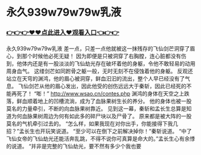 # 永久939w79w79w乳液

### <a href="https://github.com/xinfue/dunp/issues/2">👉👉👉♥♥点此进入♥观看入口👈👉👉</a>

永久939w79w79w乳液
 差一点，只差一点他就被这一抹残存的飞仙剑芒洞穿了眉心，到那个时候他必死无疑！
    因为即便是只被洞穿了右胸膛，连心脏都没有伤到，他体内还是有一股淡淡的飞仙劫光存在破坏着他的身躯，令他不敢轻易的动用周身血气。
    这缕剑芒如同跗骨之躯一般，无时无刻不在侵蚀着他的身躯。
    反观还站立在天穹的渊鸿，他的眉心被洞穿，鲜血汩汩的流出，整个人早已经没有了气息。
    飞仙剑芒从他的眉心发出，因此他受的创伤远远大于秦斩，因此已经死的不能再死了！
    “嘭！”
    http://www.wsao.cn/contes.php
    渊鸿的身体在天空之上跌落，鲜血顺着地上的凹槽流淌，成为了血脉果树生长的养分。
    他的身体也被一股莫名的力量牵引，不断的向血脉果树靠近。
    见到这一幕，秦斩和孟长生总算是知道为何血脉果树周边为何有如此多的碎尸块以及尸骨了。
    原来都是被大阵的一股莫名的气机牵引过去的。
    “怎么样，如果我现在对你出手，你能接得下我几招？”孟长生也开玩笑说道。
    “至少可以在倒下之前解决掉你！”秦斩说道。
    “中了飞仙女帝的飞仙劫光还能活奔乱跳，不得不说你可真算是命大的。”孟长生心有余悸的说道。
    “并非是完整的飞仙劫光，要不然有多少个我也要
